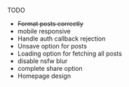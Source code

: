TODO


- ~~Format posts correctly~~
- mobile responsive
- Handle auth callback rejection
- Unsave option for posts
- Loading option for fetching all posts
- disable nsfw blur
- complete share option 
- Homepage design


